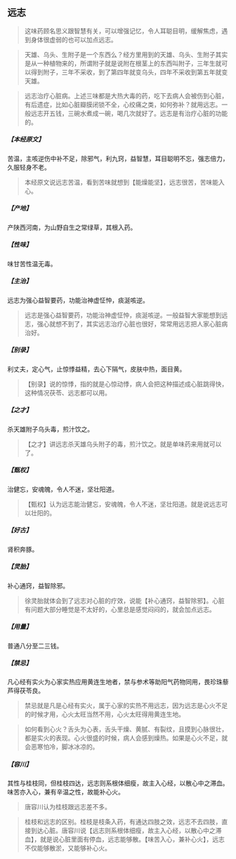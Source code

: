 ## 远志

> 这味药顾名思义跟智慧有关，可以增强记忆，令人耳聪目明，缓解焦虑，遇到身体很虚弱的也可以加点远志。

> 天雄、乌头、生附子是一个东西么？经方里用到的天雄、乌头、生附子其实是从一种植物来的，所谓附子就是说附在根茎上的东西叫附子，三年生就可以得到附子，三年不采收，到了第四年就变乌头，四年不采收到第五年就变天雄。

> 远志治疗心脏病。上述三味都是大热大毒的药，吃下去病人会被伤到心脏，有后遗症，比如心脏瓣膜闭锁不全，心绞痛之类，如何弥补？就用远志。一般远志开五钱，三碗水煮成一碗，喝几次就好了。远志是有治疗心脏的功能的。

##### 【本经原文】
苦温，主咳逆伤中补不足，除邪气，利九窍，益智慧，耳目聪明不忘，强志倍力，久服轻身不老。

> 本经原文说远志苦温，看到苦味就想到【能燥能坚】，远志很苦，苦味能入心。

##### 【产地】
产陕西河南，为山野自生之常绿草，其根入药。
##### 【性味】
味甘苦性温无毒。
##### 【主治】
远志为强心益智要药，功能治神虚怔忡，痰涎咳逆。

> 远志是强心益智要药，功能治神虚怔忡，痰涎咳逆。一般益智大家能想到远志，强心就想不到了，其实远志治疗心脏也很好，常常用远志把人家心脏病治好。

##### 【别录】
利丈夫，定心气，止惊悸益精，去心下隔气，皮肤中热，面目黄。

> 【别录】说的惊悸，指的就是心惊动悸，病人会把这种描述成心脏跳得快，这种情况茯苓、远志都可以用。

##### 【之才】
杀天雄附子乌头毒，煎汁饮之。

> 【之才】讲远志杀天雄乌头附子的毒，煎汁饮之。就是单味药来用就可以了。

##### 【甄权】
治健忘，安魂魄，令人不迷，坚壮阳道。

> 【甄权】认为远志能治健忘，安魂魄，令人不迷，坚壮阳道。就是说远志可以壮阳的。

##### 【好古】
肾积奔豚。
##### 【灵胎】
补心通窍，益智除邪。

> 徐灵胎就体会到了远志对心脏的疗效，说能【补心通窍，益智除邪】。心脏有问题大部分睡觉是不太好的，心里总是感觉闷闷的，就会加点远志。

##### 【用量】
普通八分至二三钱。
##### 【禁忌】
凡心经有实火为心家实热应用黄连生地者，禁与参术等助阳气药物同用，畏珍珠藜芦得茯苓良。

> 禁忌就是凡是心经有实火，属于心家的实热不用远志，因为远志是心火不足的时候才用，心火太旺当然不用，心火太旺得用黄连生地。

> 如何看到心火？舌头为心表，舌头干燥、黄腻、有裂纹，且摸到心脉很壮，都是实火的表现。心火很盛的时候，病人会感到燥热。如果是心火不足，就会恶寒怕冷，脚冰冰凉的。

##### 【容川】
其性与桂枝同，但桂枝四达，远志则系根体细瘦，故主入心经，以散心中之滞血。味苦亦入心，兼有辛温之性，故能补心火。

> 唐容川认为桂枝跟远志差不多。

> 桂枝和远志的区别。桂枝是枝条入药，有通达四肢之效，远志不去四肢，直接到达心脏。唐容川说【远志则系根体细瘦，故主入心经，以散心中之滞血】，就是说心脏里面有停血，远志能够散。【味苦入心，兼补心火】，远志不仅能够散淤，又能够补心火。